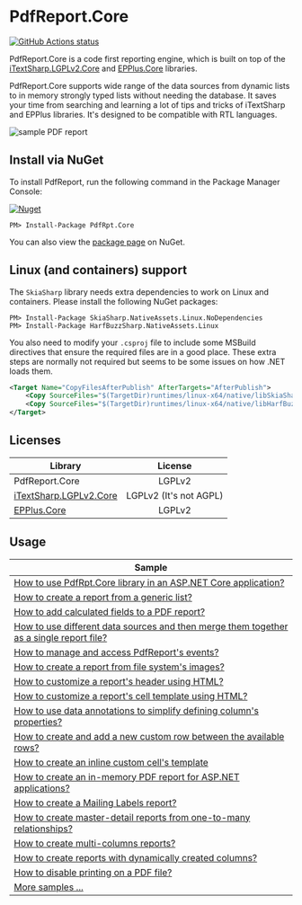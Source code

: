 PdfReport.Core
=======

<p align="left">
  <a href="https://github.com/VahidN/PdfReport.Core">
     <img alt="GitHub Actions status" src="https://github.com/VahidN/PdfReport.Core/workflows/.NET%20Core%20Build/badge.svg">
  </a>
</p>


PdfReport.Core is a code first reporting engine, which is built on top of the [iTextSharp.LGPLv2.Core](https://github.com/VahidN/iTextSharp.LGPLv2.Core) and [EPPlus.Core](https://github.com/VahidN/EPPlus.Core) libraries.

PdfReport.Core supports wide range of the data sources from dynamic lists to in memory strongly typed lists without needing the database. It saves your time from searching and learning a lot of tips and tricks of iTextSharp and EPPlus libraries. It's designed to be compatible with RTL languages.

![sample PDF report](/src/PdfRpt.Core.FunctionalTests/Images/sample.png)



Install via NuGet
-----------------
To install PdfReport, run the following command in the Package Manager Console:

[![Nuget](https://img.shields.io/nuget/v/PdfRpt.Core)](https://github.com/VahidN/PdfReport.Core)

```
PM> Install-Package PdfRpt.Core
```

You can also view the [package page](https://www.nuget.org/packages/PdfRpt.Core/) on NuGet.


## Linux (and containers) support

The `SkiaSharp` library needs extra dependencies to work on Linux and containers. Please install the following NuGet packages:

```
PM> Install-Package SkiaSharp.NativeAssets.Linux.NoDependencies
PM> Install-Package HarfBuzzSharp.NativeAssets.Linux
```

You also need to modify your `.csproj` file to include some MSBuild directives that ensure the required files are in a good place. These extra steps are normally not required but seems to be some issues on how .NET loads them.

```xml
<Target Name="CopyFilesAfterPublish" AfterTargets="AfterPublish">
    <Copy SourceFiles="$(TargetDir)runtimes/linux-x64/native/libSkiaSharp.so" DestinationFolder="$([System.IO.Path]::GetFullPath('$(PublishDir)'))/bin/" />
    <Copy SourceFiles="$(TargetDir)runtimes/linux-x64/native/libHarfBuzzSharp.so" DestinationFolder="$([System.IO.Path]::GetFullPath('$(PublishDir)'))/bin/" />    
</Target>
```


Licenses
-----------------

| Library                 | License  |
| ----------------------- | :------: |
| PdfReport.Core          | LGPLv2   |
|[iTextSharp.LGPLv2.Core](https://github.com/VahidN/iTextSharp.LGPLv2.Core)| LGPLv2 (It's not AGPL) |
|[EPPlus.Core](https://github.com/VahidN/EPPlus.Core)| LGPLv2|



Usage
-----------------
| Sample                 |
| -----------------------|
| [How to use PdfRpt.Core library in an ASP.NET Core application?](/PdfRpt.Core.SampleWebApp) |
| [How to create a report from a generic list?](/src/PdfRpt.Core.FunctionalTests/IListPdfReport.cs) |
| [How to add calculated fields to a PDF report?](/src/PdfRpt.Core.FunctionalTests/CalculatedFieldsPdfReport.cs) |
| [How to use different data sources and then merge them together as a single report file?](/src/PdfRpt.Core.FunctionalTests/MergePdfFilesPdfReport.cs) |
| [How to manage and access PdfReport's events?](/src/PdfRpt.Core.FunctionalTests/EventsPdfReport.cs) |
| [How to create a report from file system's images?](/src/PdfRpt.Core.FunctionalTests/ImageFilePathPdfReport.cs) |
| [How to customize a report's header using HTML?](/src/PdfRpt.Core.FunctionalTests/HtmlHeaderPdfReport.cs) |
| [How to customize a report's cell template using HTML?](/src/PdfRpt.Core.FunctionalTests/HtmlCellTemplatePdfReport.cs) |
| [How to use data annotations to simplify defining column's properties?](/src/PdfRpt.Core.FunctionalTests/DataAnnotationsPdfReport.cs) |
| [How to create and add a new custom row between the available rows?](/src/PdfRpt.Core.FunctionalTests/InjectCustomRowsPdfReport.cs) |
| [How to create an inline custom cell's template](/src/PdfRpt.Core.FunctionalTests/InlineProvidersPdfReport.cs) |
| [How to create an in-memory PDF report for ASP.NET applications?](/src/PdfRpt.Core.FunctionalTests/InMemoryPdfReport.cs) |
| [How to create a Mailing Labels report?](/src/PdfRpt.Core.FunctionalTests/MailingLabelPdfReport.cs) |
| [How to create master-detail reports from one-to-many relationships?](/src/PdfRpt.Core.FunctionalTests/MasterDetailsPdfReport.cs) |
| [How to create multi-columns reports?](/src/PdfRpt.Core.FunctionalTests/WrapGroupsInColumnsPdfReport.cs) |
| [How to create reports with dynamically created columns?](/src/PdfRpt.Core.FunctionalTests/AdHocColumnsPdfReport.cs) |
| [How to disable printing on a PDF file?](/src/PdfRpt.Core.FunctionalTests/DigitalSignaturePdfReport.cs) |
| [More samples ...](/src/PdfRpt.Core.FunctionalTests/) |
